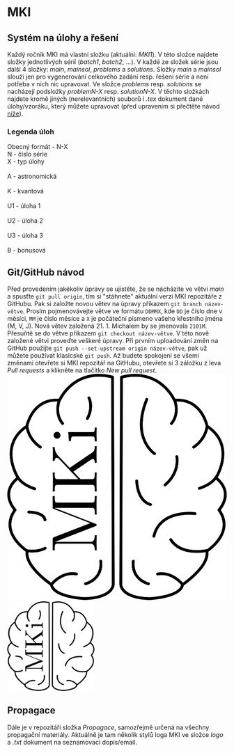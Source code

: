 # MKI

## Systém na úlohy a řešení

Každý ročník MKI má vlastní složku (aktuální: *MKI1*). V této složce najdete složky jednotlivých sérií (*batch1*, *batch2*, ...). V každé ze složek série jsou další 4 složky: *main*, *mainsol*, *problems* a *solutions*. Složky *main* a *mainsol* slouží jen pro vygenerování celkového zadání resp. řešení série a není potřeba  v nich nic upravovat. Ve složce *problems* resp. *solutions* se nacházejí podsložky *problemN-X* resp. *solutionN-X*. V těchto složkách najdete kromě jiných (nerelevantních) souborů i *.tex* dokument dané úlohy/vzoráku, který můžete upravovat (před upravením si přečtěte návod [níže](#Git/GitHub-návod)).

### Legenda úloh

Obecný formát - N-X\
N - číslo série\
X - typ úlohy\
\
A - astronomická\
\
K - kvantová\
\
U1 - úloha 1\
\
U2 - úloha 2\
\
U3 - úloha 3\
\
B - bonusová

## Git/GitHub návod

Před provedením jakékoliv úpravy se ujistěte, že se nácházíte ve větvi *main* a spusťte `git pull origin`, tím si "stáhnete" aktuální verzi MKI repozitáře z GitHubu. Pak si založte novou větev na úpravy příkazem `git branch název-větve`. Prosím pojmenovávejte větve ve formátu `DDMMX`, kde `DD` je číslo dne v měsíci, `MM` je číslo měsíce a `X` je počáteční písmeno vašeho křestního jména (M, V, J). Nová větev založená 21. 1. Michalem by se jmenovala `2101M`. Přesuňtě se do větve příkazem `git checkout název-větve`. V této nově založené větvi proveďte veškeré úpravy. Při prvním uploadování změn na GitHub použijte `git push --set-upstream origin název-větve`, pak už můžete používat klasicské `git push`. Až budete spokojeni se všemi změnami otevřete si MKI repozitář na GitHubu, otevřete si 3 záložku z leva *Pull requests* a klikněte na tlačítko *New pull request*.
![image info](propagace/logo/mkilogowhite.png)
<img src="propagace/logo/mkilogowhite.png" alt="" width="200"/>

## Propagace

Dále je v repozitáři složka *Propagace*, samozřejmě určená na všechny propagační materiály. Aktuálně je tam několik stylů loga MKI ve složce *logo* a *.txt* dokument na seznamovací dopis/email.
